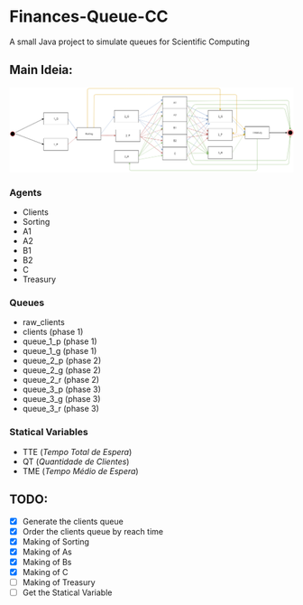 # Finances-Queue-CC
A small Java project to simulate queues for Scientific Computing

## Main Ideia:

![diagram](diagram.png)

### Agents
- Clients
- Sorting
- A1
- A2
- B1
- B2
- C
- Treasury

### Queues
- raw_clients
- clients (phase 1)
- queue_1_p (phase 1)
- queue_1_g (phase 1)
- queue_2_p (phase 2)
- queue_2_g (phase 2)
- queue_2_r (phase 2)
- queue_3_p (phase 3)
- queue_3_g (phase 3)
- queue_3_r (phase 3)

### Statical Variables
- TTE (_Tempo Total de Espera_)
- QT (_Quantidade de Clientes_)
- TME (_Tempo Médio de Espera_)

## TODO:

- [x] Generate the clients queue
- [x] Order the clients queue by reach time
- [x] Making of Sorting
- [x] Making of As
- [x] Making of Bs
- [x] Making of C
- [ ] Making of Treasury
- [ ] Get the Statical Variable

